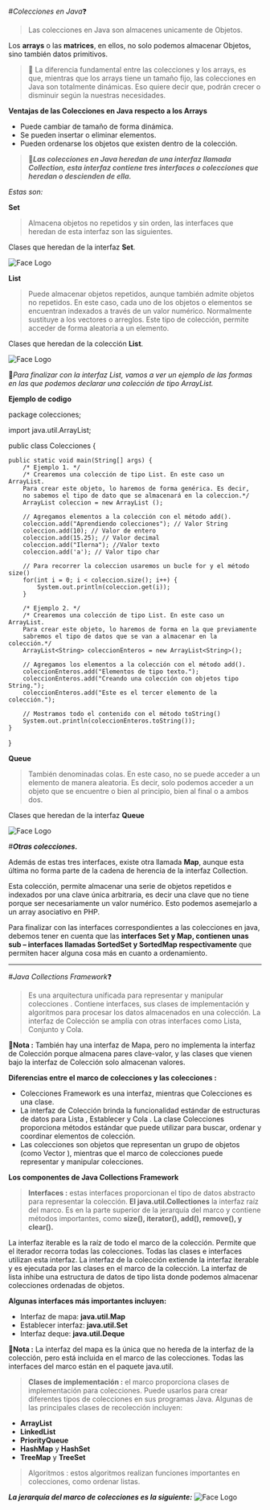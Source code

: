 #*Colecciones en Java*:question:

>Las colecciones en Java son almacenes unicamente de Objetos.

Los **arrays** o las **matrices**, en ellos, no solo podemos almacenar Objetos, sino también datos primitivos.

>:star2: La diferencia fundamental entre las colecciones y los arrays, es que, mientras que los arrays tiene un tamaño fijo, las colecciones en Java son totalmente dinámicas. Eso quiere decir que, podrán crecer o disminuir según la nuestras necesidades.

**Ventajas de las Colecciones en Java respecto a los Arrays**
* Puede cambiar de tamaño de forma dinámica.
* Se pueden insertar o eliminar elementos.
* Pueden ordenarse los objetos que existen dentro de la colección.

>:star2:***Las colecciones en Java heredan de una interfaz llamada Collection, esta interfaz contiene tres interfaces o colecciones que heredan o descienden de ella.***

*Estas son:*

**Set**
>Almacena objetos no repetidos y sin orden, las interfaces que heredan de esta interfaz son las siguientes.

Clases que heredan de la interfaz **Set**.

![Face Logo](https://www.clasesdeinformaticaweb.com/wp-content/uploads/2021/01/image.png)


**List**
>Puede almacenar objetos repetidos, aunque también admite objetos no repetidos. En este caso, cada uno de los objetos o elementos se encuentran indexados a través de un valor numérico. Normalmente sustituye a los vectores o arreglos. Este tipo de colección, permite acceder de forma aleatoria a un elemento.

Clases que heredan de la colección **List**.


![Face Logo](https://www.clasesdeinformaticaweb.com/wp-content/uploads/2021/01/image-1.png)

:star2:*Para finalizar con la interfaz List, vamos a ver un ejemplo de las formas en las que podemos declarar una colección de tipo ArrayList.*

**Ejemplo de codigo**

package colecciones;
 
import java.util.ArrayList;
 
public class Colecciones {
 
    public static void main(String[] args) {
        /* Ejemplo 1. */
        /* Crearemos una colección de tipo List. En este caso un ArrayList.
        Para crear este objeto, lo haremos de forma genérica. Es decir,
        no sabemos el tipo de dato que se almacenará en la coleccion.*/
        ArrayList coleccion = new ArrayList ();
         
        // Agregamos elementos a la colección con el método add().
        coleccion.add("Aprendiendo colecciones"); // Valor String
        coleccion.add(10); // Valor de entero
        coleccion.add(15.25); // Valor decimal
        coleccion.add("Ilerna"); //Valor texto
        coleccion.add('a'); // Valor tipo char
          
        // Para recorrer la coleccion usaremos un bucle for y el método size()
        for(int i = 0; i < coleccion.size(); i++) {
            System.out.println(coleccion.get(i));
        }
         
        /* Ejemplo 2. */
        /* Crearemos una colección de tipo List. En este caso un ArrayList.
        Para crear este objeto, lo haremos de forma en la que previamente
        sabremos el tipo de datos que se van a almacenar en la colección.*/
        ArrayList<String> coleccionEnteros = new ArrayList<String>();
         
        // Agregamos los elementos a la colección con el método add().
        coleccionEnteros.add("Elementos de tipo texto.");
        coleccionEnteros.add("Creando una colección con objetos tipo String.");
        coleccionEnteros.add("Este es el tercer elemento de la colección.");
          
        // Mostramos todo el contenido con el método toString() 
        System.out.println(coleccionEnteros.toString());
    }
}

**Queue**

>También denominadas colas. En este caso, no se puede acceder a un elemento de manera aleatoria. Es decir, solo podemos acceder a un objeto que se encuentre o bien al principio, bien al final o a ambos dos.

Clases que heredan de la interfaz **Queue**

![Face Logo](https://www.clasesdeinformaticaweb.com/wp-content/uploads/2021/01/image-3.png)

#***Otras colecciones.***

Además de estas tres interfaces, existe otra llamada **Map**, aunque esta última no forma parte de la cadena de herencia de la interfaz Collection.

Esta colección, permite almacenar una serie de objetos repetidos e indexados por una clave única arbitraria, es decir una clave que no tiene porque ser necesariamente un valor numérico. Esto podemos asemejarlo a un array asociativo en PHP.

Para finalizar con las interfaces correspondientes a las colecciones en java, debemos tener en cuenta que las **interfaces Set y Map, contienen unas sub – interfaces llamadas SortedSet y SortedMap respectivamente** que permiten hacer alguna cosa más en cuanto a ordenamiento.


----------------------------------------------------------------------------------

#*Java Collections Framework*:question:

>Es una arquitectura unificada para representar y manipular colecciones . Contiene interfaces, sus clases de implementación y algoritmos para procesar los datos almacenados en una colección. La interfaz de Colección se amplía con otras interfaces como Lista, Conjunto y Cola.

:star2:**Nota :** También hay una interfaz de Mapa, pero no implementa la interfaz de Colección porque almacena pares clave-valor, y las clases que vienen bajo la interfaz de Colección solo almacenan valores.

**Diferencias entre el marco de colecciones y las colecciones :**
* Colecciones Framework es una interfaz, mientras que Colecciones es una clase.
* La interfaz de Colección brinda la funcionalidad estándar de estructuras de datos para Lista , Establecer y Cola . La clase Colecciones proporciona métodos estándar que puede utilizar para buscar, ordenar y coordinar elementos de colección.
* Las colecciones son objetos que representan un grupo de objetos (como Vector ), mientras que el marco de colecciones puede representar y manipular colecciones.

**Los componentes de Java Collections Framework**
> **Interfaces :** estas interfaces proporcionan el tipo de datos abstracto para representar la colección. **El java.util.Collectiones** la interfaz raíz del marco. Es en la parte superior de la jerarquía del marco y contiene métodos importantes, como **size(), iterator(), add(), remove(), y clear().**

La interfaz iterable es la raíz de todo el marco de la colección. Permite que el iterador recorra todas las colecciones. Todas las clases e interfaces utilizan esta interfaz. La interfaz de la colección extiende la interfaz iterable y es ejecutada por las clases en el marco de la colección. La interfaz de lista inhibe una estructura de datos de tipo lista donde podemos almacenar colecciones ordenadas de objetos.

**Algunas interfaces más importantes incluyen:**
* Interfaz de mapa: **java.util.Map**
* Establecer interfaz: **java.util.Set**
* Interfaz deque: **java.util.Deque**

:star2:**Nota :** La interfaz del mapa es la única que no hereda de la interfaz de la colección, pero está incluida en el marco de las colecciones. Todas las interfaces del marco están en el paquete java.util.

> **Clases de implementación :** el marco proporciona clases de implementación para colecciones. Puede usarlos para crear diferentes tipos de colecciones en sus programas Java. Algunas de las principales clases de recolección incluyen: 

* **ArrayList**
* **LinkedList**
* **PriorityQueue**
* **HashMap** y **HashSet**
* **TreeMap** y **TreeSet**

 >Algoritmos : estos algoritmos realizan funciones importantes en colecciones, como ordenar listas.

 ***La jerarquía del marco de colecciones es la siguiente:***
 ![Face Logo](https://www.educative.io/cdn-cgi/image/f=auto,fit=contain,w=1800/api/page/5582979315793920/image/download/6709185406828544)